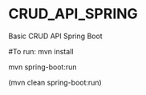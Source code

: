 # CRUD_API_SPRING
Basic CRUD API Spring Boot

#To run: 
mvn install

mvn spring-boot:run

(mvn clean spring-boot:run)
